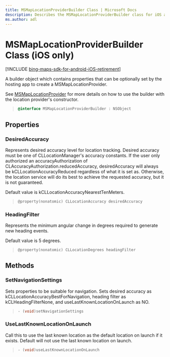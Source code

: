 ```yaml
---
title: MSMapLocationProviderBuilder Class | Microsoft Docs
description: Describes the MSMapLocationProviderBuilder class for iOS and provides the class' syntax, properties, and methods.
ms.author: adl
---
```


# MSMapLocationProviderBuilder Class (iOS only)

[!INCLUDE [bing-maps-sdk-for-android-iOS-retirement](../../../includes/bing-maps-sdk-for-android-iOS-retirement.md)]

A builder object which contains properties that can be optionally set by the hosting app to create a MSMapLocationProvider.

See [MSMapLocationProvider](msmaplocationprovider-class.md) for more details on how to use the builder with the location provider's constructor.

>```objectivec
> @interface MSMapLocationProviderBuilder : NSObject
>```

## Properties

### DesiredAccuracy

Represents desired accuracy level for location tracking. Desired accuracy must be one of CLLocationManager's accuracy constants. If the user only authorized an accuracyAuthorization of CLAccuracyAuthorization.reducedAccuracy, desiredAccuracy will always be kCLLocationAccuracyReduced regardless of what it is set as. Otherwise, the location service will do its best to achieve the requested accuracy, but it is not guaranteed. 

Default value is kCLLocationAccuracyNearestTenMeters.

>```objectivec
> @property(nonatomic) CLLocationAccuracy desiredAccuracy
>```

### HeadingFilter

Represents the minimum angular change in degrees required to generate new heading events.

Default value is 5 degrees.

>```objectivec
> @property(nonatomic) CLLocationDegrees headingFilter
>```

## Methods

### SetNavigationSettings
Sets properties to be suitable for navigation. Sets desired accuracy as kCLLocationAccuracyBestForNavigation, heading filter as kCLHeadingFilterNone, and useLastKnownLocationOnLaunch as NO.

>```objectivec
> - (void)setNavigationSettings
>```

### UseLastKnownLocationOnLaunch

Call this to use the last known location as the default location on launch if it exists. Default will not use the last known location on launch.

>```objectivec
> - (void)useLastKnownLocationOnLaunch
>```